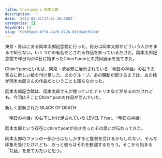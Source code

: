 ```yaml
---
title: Chim↑pom x 岡本太郎
description: ''
date: '2013-03-31T17:01:20.000Z'
categories: []
keywords: []
slug: "99695ea0-6f74-4a7d-8726-010d4a6f67cd"
---
```

東京・青山にある岡本太郎記念館に行った。自分は岡本太郎がどういう人かをまるで知らない。いくつかの有名だとされる作品を知っているだけだ。岡本太郎記念館で昨日3月30日に始まったChim↑pomとの共同展示を見てきた。

Chim↑pomといえば、東京・渋谷駅に展示されている「明日の神話」の右下の空白に新しい絵を付け足した、あのグループ。あの騒動が起きるまでは、あの絵が岡本太郎さんの作品だということも知らなかった。

岡本太郎記念館は、岡本太郎さんが使っていたアトリエなどがあるのだけれども、今回はそこにChim↑pomの作品が並んでいた。

新しく更新された BLACK OF DEATH  
  
「明日の神話」の右下に付け足されていた LEVEL 7 feat. 「明日の神話」

岡本太郎という存在にchim↑pomが向き合ったその思いが伝わってきた。

岡本太郎のファンの一部からはもしかすると批判を受けるかもしれない。そんな印象を受けたけれども、きっと彼らはそれを歓迎するだろう。そこから始まる「対話」を見てみたいと思う。